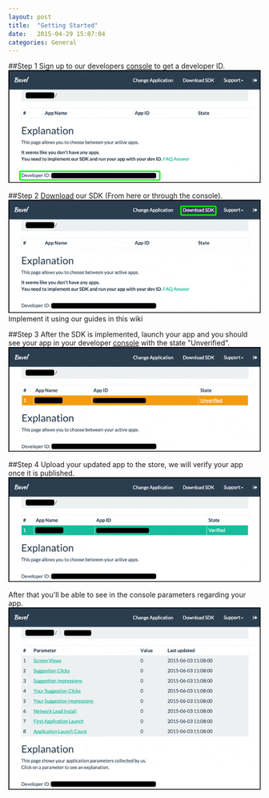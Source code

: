 ```yaml
---
layout: post
title:  "Getting Started"
date:   2015-04-29 15:07:04
categories: General
---
```


##Step 1
Sign up to our developers [console](http://www.bavel.io/console) to get a developer ID.
![Developer ID](/images/gs_steps/1.gif)

##Step 2
[Download](http://www.bavel.io/select-platform) our SDK (From here or through the console).
![SDK download](/images/gs_steps/2.gif)
Implement it using our guides in this wiki

##Step 3
After the SDK is implemented, launch your app and you should see your app in your developer [console](http://www.bavel.io/console) with the state "Unverified".
![Unverified state](/images/gs_steps/3.gif)


##Step 4
Upload your updated app to the store, we will verify your app once it is published.
![verified state](/images/gs_steps/4.gif)

After that you'll be able to see in the console parameters regarding your app.
![app params](/images/gs_steps/5.gif)
